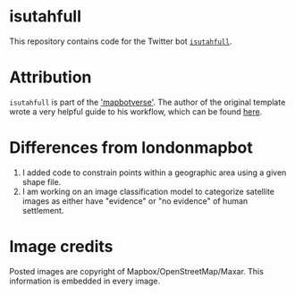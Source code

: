 
# isutahfull

This repository contains code for the Twitter bot [`isutahfull`](https://twitter.com/isutahfull).

# Attribution

`isutahfull` is part of the ['mapbotverse'](https://github.com/matt-dray/londonmapbot). The author of the original template wrote a very helpful guide to his workflow, which can be found [here](https://www.rostrum.blog/2020/09/21/londonmapbot/).

# Differences from londonmapbot

1. I added code to constrain points within a geographic area using a given shape file.
2. I am working on an image classification model to categorize satellite images as either have "evidence" or "no evidence" of human settlement.

# Image credits

Posted images are copyright of Mapbox/OpenStreetMap/Maxar. This information is embedded in every image.

